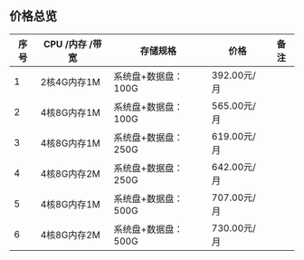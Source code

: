 ## 价格总览
| 序号    | CPU /内存 /带宽  | 存储规格                | 价格               |    备注     |
|--------|------------|-------------------------|-----------------------|-------------|
| 1      | 2核4G内存1M   | 系统盘+数据盘：100G      | 392.00元/月       |
| 2      | 4核8G内存1M  | 系统盘+数据盘：100G      |  565.00元/月      |
| 3      | 4核8G内存1M  | 系统盘+数据盘：250G      |  619.00元/月      |
| 4      | 4核8G内存2M  | 系统盘+数据盘：250G      |  642.00元/月     |
| 5      | 4核8G内存1M  | 系统盘+数据盘：500G      |   707.00元/月     |
| 6      | 4核8G内存2M  | 系统盘+数据盘：500G    |   730.00元/月     |
